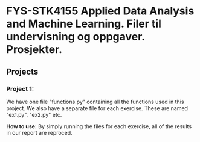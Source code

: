 # FYS-STK4155 Applied Data Analysis and Machine Learning.  Filer til undervisning og oppgaver. Prosjekter.

## Projects
### Project 1:
We have one file "functions.py" containing all the functions used in this project. We also have a separate file for each exercise. These are named "ex1.py", "ex2.py" etc. 

**How to use:**
By simply running the files for each exercise, all of the results in our report are reproced.
